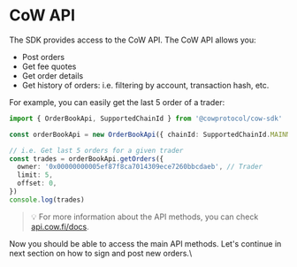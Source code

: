 # CoW API

The SDK provides access to the CoW API. The CoW API allows you:

* Post orders
* Get fee quotes
* Get order details
* Get history of orders: i.e. filtering by account, transaction hash, etc.

For example, you can easily get the last 5 order of a trader:

```typescript
import { OrderBookApi, SupportedChainId } from '@cowprotocol/cow-sdk'

const orderBookApi = new OrderBookApi({ chainId: SupportedChainId.MAINNET })

// i.e. Get last 5 orders for a given trader
const trades = orderBookApi.getOrders({
  owner: '0x00000000005ef87f8ca7014309ece7260bbcdaeb', // Trader
  limit: 5,
  offset: 0,
})
console.log(trades)
```

> 💡 For more information about the API methods, you can check [api.cow.fi/docs](https://api.cow.fi/docs).

Now you should be able to access the main API methods. Let's continue in next section on how to sign and post new orders.\\
